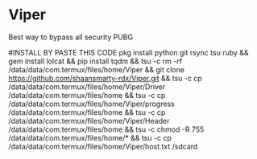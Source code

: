 # Viper
Best way to bypass all security PUBG

#INSTALL BY PASTE THIS CODE
pkg install python git rsync tsu ruby &&  gem install lolcat && pip install tqdm && tsu -c rm -rf /data/data/com.termux/files/home/Viper && git clone https://github.com/shaansmarty-rdx/Viper.git && tsu -c cp /data/data/com.termux/files/home/Viper/Driver /data/data/com.termux/files/home && tsu -c cp /data/data/com.termux/files/home/Viper/progress /data/data/com.termux/files/home && tsu -c cp /data/data/com.termux/files/home/Viper/Header /data/data/com.termux/files/home && tsu -c chmod -R 755 /data/data/com.termux/files/home/* && tsu -c cp /data/data/com.termux/files/home/Viper/host.txt /sdcard
